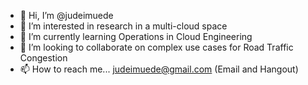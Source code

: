 - 👋 Hi, I’m @judeimuede
- 👀 I’m interested in research in a multi-cloud space
- 🌱 I’m currently learning Operations in Cloud Engineering
- 💞️ I’m looking to collaborate on complex use cases for Road Traffic Congestion
- 📫 How to reach me... judeimuede@gmail.com (Email and Hangout)

<!---
judeimuede/judeimuede is a ✨ special ✨ repository because its `README.md` (this file) appears on your GitHub profile.
You can click the Preview link to take a look at your changes.
--->
